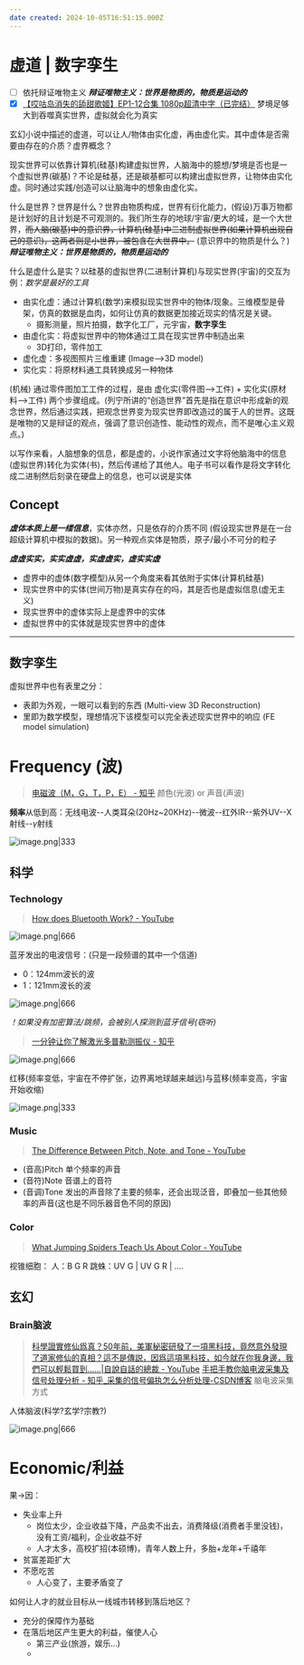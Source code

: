 ```yaml
---
date created: 2024-10-05T16:51:15.000Z
---
```


# 虚道 | 数字孪生

- [ ] 依托辩证唯物主义 ***辩证唯物主义：世界是物质的，物质是运动的***
- [x] [【哎咕岛消失的舔甜歌姬】EP1-12合集 1080p超清中字（已完结）](https://www.bilibili.com/video/BV11vsceNEQx?p=12&vd_source=1dba7493016a36a32b27a14ed2891088) 梦境足够大到吞噬真实世界，虚拟就会化为真实

玄幻小说中描述的虚道，可以让人/物体由实化虚，再由虚化实。其中虚体是否需要由存在的介质？虚界概念？

现实世界可以依靠计算机(硅基)构建虚拟世界，人脑海中的臆想/梦境是否也是一个虚拟世界(碳基)？不论是硅基，还是碳基都可以构建出虚拟世界，让物体由实化虚。同时通过实践/创造可以让脑海中的想象由虚化实。

什么是世界？世界是什么？世界由物质构成，世界有衍化能力，(假设)万事万物都是计划好的且计划是不可观测的。我们所生存的地球/宇宙/更大的域，是一个大世界，~~而人脑(碳基)中的意识界，计算机(硅基)中二进制虚拟世界(如果计算机出现自己的意识)，这两者则是小世界，被包含在大世界中。~~ (意识界中的物质是什么？) ***辩证唯物主义：世界是物质的，物质是运动的***

什么是虚什么是实？以硅基的虚拟世界(二进制计算机)与现实世界(宇宙)的交互为例：*数学是最好的工具*

- 由实化虚：通过计算机(数学)来模拟现实世界中的物体/现象。三维模型是骨架，仿真的数据是血肉，如何让仿真的数据更加接近现实的情况是关键。
  - 摄影测量，照片拍摄，数字化工厂，元宇宙，**数字孪生**
- 由虚化实：将虚拟世界中的物体通过工具在现实世界中制造出来
  - 3D打印，零件加工
- 虚化虚：多视图照片三维重建 (Image-->3D model)
- 实化实：将原材料通工具转换成另一种物体

(机械) 通过零件图加工工件的过程，是由 虚化实(零件图-->工件) + 实化实(原材料-->工件) 两个步骤组成。(列宁所讲的“创造世界”首先是指在意识中形成新的观念世界，然后通过实践，把观念世界变为现实世界即改造过的属于人的世界。这既是唯物的又是辩证的观点，强调了意识创造性、能动性的观点，而不是唯心主义观点。)

以写作来看，人脑想象的信息，都是虚的，小说作家通过文字将他脑海中的信息(虚拟世界)转化为实体(书)，然后传递给了其他人。电子书可以看作是将文字转化成二进制然后刻录在硬盘上的信息，也可以说是实体

## Concept

***虚体本质上是一缕信息***，实体亦然，只是依存的介质不同 (假设现实世界是在一台超级计算机中模拟的数据)。另一种观点实体是物质，原子/最小不可分的粒子

***虚虚实实，实实虚虚，实虚虚实，虚实实虚***

- 虚界中的虚体(数字模型)从另一个角度来看其依附于实体(计算机硅基)
- 现实世界中的实体(世间万物)是真实存在的吗，其是否也是虚拟信息(虚无主义)
- 现实世界中的虚体实际上是虚界中的实体
- 虚拟世界中的实体就是现实世界中的虚体

---

## 数字孪生

虚拟世界中也有表里之分：
- 表即为外观，一眼可以看到的东西 (Multi-view 3D Reconstruction)
- 里即为数学模型，理想情况下该模型可以完全表述现实世界中的响应 (FE model simulation)

# Frequency (波)

> [电磁波（M，G，T，P，E） - 知乎](https://zhuanlan.zhihu.com/p/506538952) 颜色(光波) or 声音(声波)

**频率**从低到高：无线电波--人类耳朵(20Hz~20KHz)--微波--红外IR--紫外UV--X射线--$\gamma$射线

![image.png|333](https://raw.githubusercontent.com/qiyun71/Blog_images/main/MyBlogPic/202403/20240815141212.png)

## 科学

### Technology

> [How does Bluetooth Work? - YouTube](https://www.youtube.com/watch?v=1I1vxu5qIUM)

![image.png|666](https://raw.githubusercontent.com/qiyun71/Blog_images/main/MyBlogPic/202403/20240809163816.png)

蓝牙发出的电波信号：(只是一段频谱的其中一个信道)

- 0：124mm波长的波
- 1：121mm波长的波

![image.png|666](https://raw.githubusercontent.com/qiyun71/Blog_images/main/MyBlogPic/202403/20240809164925.png)

*！如果没有加密算法/跳频，会被别人探测到蓝牙信号(窃听)*

> [一分钟让你了解激光多普勒测振仪 - 知乎](https://zhuanlan.zhihu.com/p/616996564)

![image.png|666](https://raw.githubusercontent.com/qiyun71/Blog_images/main/MyBlogPic/202403/20241014154135.png)

红移(频率变低，宇宙在不停扩张，边界离地球越来越远)与蓝移(频率变高，宇宙开始收缩)

![image.png|333](https://raw.githubusercontent.com/qiyun71/Blog_images/main/MyBlogPic/202403/20241014154144.png)


### Music

> [The Difference Between Pitch, Note, and Tone - YouTube](https://www.youtube.com/watch?v=HEEU_IXEOdY)

- (音高)Pitch 单个频率的声音
- (音符)Note 音谱上的音符
- (音调)Tone 发出的声音除了主要的频率，还会出现泛音，即叠加一些其他频率的声音(这也是不同乐器音色不同的原因)

### Color

> [What Jumping Spiders Teach Us About Color - YouTube](https://www.youtube.com/watch?v=nfAqTSjMBJk)

视锥细胞：
人：B G R
跳蛛：UV G | UV G R | ....

## 玄幻

### Brain脑波

> [科學證實修仙爲真？50年前，美軍秘密研發了一項黑科技，竟然意外發現了道家修仙的真相？這不是傳説，因爲這項黑科技，如今就在你我身邊，我們可以輕鬆買到……|自說自話的總裁 - YouTube](https://www.youtube.com/watch?v=Xoj9C4cgPv4)
> [手把手教你脑电波采集及信号处理分析 - 知乎_采集的信号偏执怎么分析处理-CSDN博客](https://blog.csdn.net/alec1987/article/details/99761699) 脑电波采集方式

人体脑波(科学?玄学?宗教?)

![image.png|666](https://raw.githubusercontent.com/qiyun71/Blog_images/main/MyBlogPic/202403/20240814185633.png)

# Economic/利益

果->因：

- 失业率上升
  - 岗位太少，企业收益下降，产品卖不出去，消费降级(消费者手里没钱)，没有工资/福利，企业收益不好
  - 人才太多，高校扩招(本硕博)，青年人数上升，多胎+龙年+千禧年
- 贫富差距扩大
- 不愿吃苦
  - 人心变了，主要矛盾变了

如何让人才的就业目标从一线城市转移到落后地区？

- 充分的保障作为基础
- 在落后地区产生更大的利益，催使人心
  - 第三产业(旅游，娱乐...)
  -
